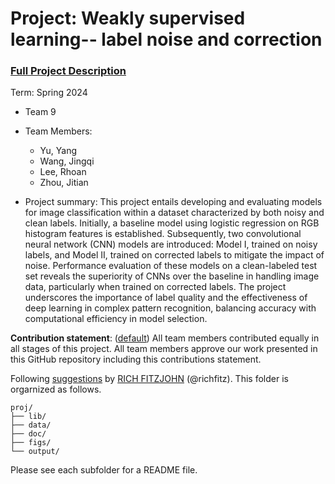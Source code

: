 # Project: Weakly supervised learning-- label noise and correction


### [Full Project Description](doc/project3_desc.md)

Term: Spring 2024

+ Team 9
+ Team Members: 
	+ Yu, Yang
	+ Wang, Jingqi
	+ Lee, Rhoan
	+ Zhou, Jitian

+ Project summary: This project entails developing and evaluating models for image classification within a dataset characterized by both noisy and clean labels. Initially, a baseline model using logistic regression on RGB histogram features is established. Subsequently, two convolutional neural network (CNN) models are introduced: Model I, trained on noisy labels, and Model II, trained on corrected labels to mitigate the impact of noise. Performance evaluation of these models on a clean-labeled test set reveals the superiority of CNNs over the baseline in handling image data, particularly when trained on corrected labels. The project underscores the importance of label quality and the effectiveness of deep learning in complex pattern recognition, balancing accuracy with computational efficiency in model selection.
  
	
**Contribution statement**: ([default](doc/a_note_on_contributions.md)) All team members contributed equally in all stages of this project. All team members approve our work presented in this GitHub repository including this contributions statement. 

Following [suggestions](http://nicercode.github.io/blog/2013-04-05-projects/) by [RICH FITZJOHN](http://nicercode.github.io/about/#Team) (@richfitz). This folder is orgarnized as follows.

```
proj/
├── lib/
├── data/
├── doc/
├── figs/
└── output/
```

Please see each subfolder for a README file.
